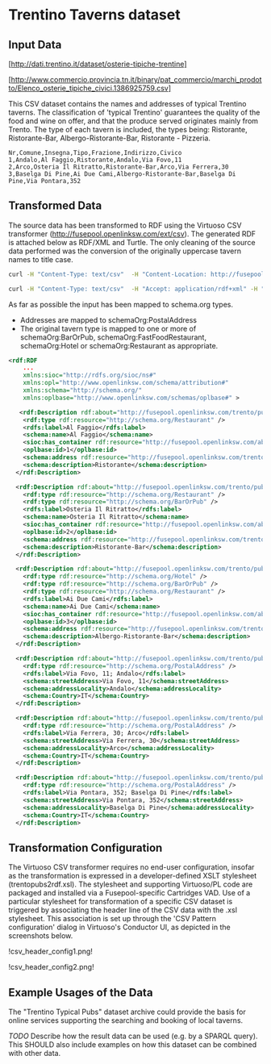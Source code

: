 # Trentino Taverns dataset

## Input Data

[http://dati.trentino.it/dataset/osterie-tipiche-trentine]

[http://www.commercio.provincia.tn.it/binary/pat_commercio/marchi_prodotto/Elenco_osterie_tipiche_civici.1386925759.csv]

This CSV dataset contains the names and addresses of typical Trentino taverns. The classification of 'typical Trentino' guarantees the quality of the food and wine on offer, and that the produce served originates mainly from Trento. The type of each tavern is included, the types being: Ristorante, Ristorante-Bar, Albergo-Ristorante-Bar, Ristorante - Pizzeria.

```csv
Nr,Comune,Insegna,Tipo,Frazione,Indirizzo,Civico
1,Andalo,Al Faggio,Ristorante,Andalo,Via Fovo,11
2,Arco,Osteria Il Ritratto,Ristorante-Bar,Arco,Via Ferrera,30
3,Baselga Di Pine,Ai Due Cami,Albergo-Ristorante-Bar,Baselga Di Pine,Via Pontara,352
```

## Transformed Data
The source data has been transformed to RDF using the Virtuoso CSV transformer (http://fusepool.openlinksw.com/ext/csv). The generated RDF is attached below as RDF/XML and Turtle. The only cleaning of the source data performed was the conversion of the originally uppercase tavern names to title case.

```bash
curl -H "Content-Type: text/csv"  -H "Content-Location: http://fusepool.openlinksw.com/trento/pub" --data-binary @Elenco_osterie_tipiche_civici.1386925759.cleaned.csv -X POST "http://fusepool.openlinksw.com/ext/csv" > Elenco_osterie_tipiche_civici.1386925759.csv.transformed.fusepool.ttl
```

```bash
curl -H "Content-Type: text/csv"  -H "Accept: application/rdf+xml" -H "Content-Location: http://fusepool.openlinksw.com/trento/pub" --data-binary @Elenco_osterie_tipiche_civici.1386925759.cleaned.csv -X POST "http://fusepool.openlinksw.com/ext/csv" > Elenco_osterie_tipiche_civici.1386925759.csv.transformed.fusepool.rdf
```

As far as possible the input has been mapped to schema.org types.
* Addresses are mapped to schemaOrg:PostalAddress
* The original tavern type is mapped to one or more of schemaOrg:BarOrPub, schemaOrg:FastFoodRestaurant, schemaOrg:Hotel or schemaOrg:Restaurant as appropriate. 

```rdf
<rdf:RDF
 	...
	xmlns:sioc="http://rdfs.org/sioc/ns#"
	xmlns:opl="http://www.openlinksw.com/schema/attribution#"
	xmlns:schema="http://schema.org/"
	xmlns:oplbase="http://www.openlinksw.com/schemas/oplbase#" >

   <rdf:Description rdf:about="http://fusepool.openlinksw.com/trento/pub#Organization_1">
    <rdf:type rdf:resource="http://schema.org/Restaurant" />
    <rdfs:label>Al Faggio</rdfs:label>
    <schema:name>Al Faggio</schema:name>
    <sioc:has_container rdf:resource="http://fusepool.openlinksw.com/about/id/entity/http/fusepool.openlinksw.com/trento/pub" />
    <oplbase:id>1</oplbase:id>
    <schema:address rdf:resource="http://fusepool.openlinksw.com/trento/pub#Organization_1_Addr" />
    <schema:description>Ristorante</schema:description>
  </rdf:Description>

  <rdf:Description rdf:about="http://fusepool.openlinksw.com/trento/pub#Organization_2">
    <rdf:type rdf:resource="http://schema.org/Restaurant" />
    <rdf:type rdf:resource="http://schema.org/BarOrPub" />
    <rdfs:label>Osteria Il Ritratto</rdfs:label>
    <schema:name>Osteria Il Ritratto</schema:name>
    <sioc:has_container rdf:resource="http://fusepool.openlinksw.com/about/id/entity/http/fusepool.openlinksw.com/trento/pub" />
    <oplbase:id>2</oplbase:id>
    <schema:address rdf:resource="http://fusepool.openlinksw.com/trento/pub#Organization_2_Addr" />
    <schema:description>Ristorante-Bar</schema:description>
  </rdf:Description>

  <rdf:Description rdf:about="http://fusepool.openlinksw.com/trento/pub#Organization_3">
    <rdf:type rdf:resource="http://schema.org/Hotel" />
    <rdf:type rdf:resource="http://schema.org/BarOrPub" />
    <rdf:type rdf:resource="http://schema.org/Restaurant" />
    <rdfs:label>Ai Due Cami</rdfs:label>
    <schema:name>Ai Due Cami</schema:name>
    <sioc:has_container rdf:resource="http://fusepool.openlinksw.com/about/id/entity/http/fusepool.openlinksw.com/trento/pub" />
    <oplbase:id>3</oplbase:id>
    <schema:address rdf:resource="http://fusepool.openlinksw.com/trento/pub#Organization_3_Addr" />
    <schema:description>Albergo-Ristorante-Bar</schema:description>
  </rdf:Description>

  <rdf:Description rdf:about="http://fusepool.openlinksw.com/trento/pub#Organization_1_Addr">
    <rdf:type rdf:resource="http://schema.org/PostalAddress" />
    <rdfs:label>Via Fovo, 11; Andalo</rdfs:label>
    <schema:streetAddress>Via Fovo, 11</schema:streetAddress>
    <schema:addressLocality>Andalo</schema:addressLocality>
    <schema:Country>IT</schema:Country>
  </rdf:Description>

  <rdf:Description rdf:about="http://fusepool.openlinksw.com/trento/pub#Organization_2_Addr">
    <rdf:type rdf:resource="http://schema.org/PostalAddress" />
    <rdfs:label>Via Ferrera, 30; Arco</rdfs:label>
    <schema:streetAddress>Via Ferrera, 30</schema:streetAddress>
    <schema:addressLocality>Arco</schema:addressLocality>
    <schema:Country>IT</schema:Country>
  </rdf:Description>

  <rdf:Description rdf:about="http://fusepool.openlinksw.com/trento/pub#Organization_3_Addr">
    <rdf:type rdf:resource="http://schema.org/PostalAddress" />
    <rdfs:label>Via Pontara, 352; Baselga Di Pine</rdfs:label>
    <schema:streetAddress>Via Pontara, 352</schema:streetAddress>
    <schema:addressLocality>Baselga Di Pine</schema:addressLocality>
    <schema:Country>IT</schema:Country>
  </rdf:Description>
```


## Transformation Configuration

The Virtuoso CSV transformer requires no end-user configuration, insofar as the transformation is expressed in a developer-defined XSLT stylesheet (trentopubs2rdf.xsl). The stylesheet and supporting Virtuoso/PL code are packaged and installed via a Fusepool-specific Cartridges VAD. Use of a particular stylesheet for transformation of a specific CSV dataset is triggered by associating the header line of the CSV data with the .xsl stylesheet. This association is set up through the 'CSV Pattern configuration' dialog in Virtuoso's Conductor UI, as depicted in the screenshots below.

!csv_header_config1.png!

!csv_header_config2.png!

## Example Usages of the Data

The "Trentino Typical Pubs" dataset archive could provide the basis for online services supporting the searching and booking of local taverns.

*TODO* Describe how the result data can be used (e.g. by a SPARQL query). This SHOULD also include examples on how this dataset can be combined with other data.
